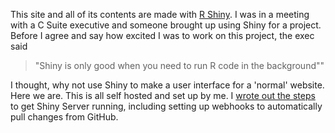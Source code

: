 
This site and all of its contents are made with 
<a href = "https://shiny.rstudio.com/" target = "_blank" >R Shiny</a>. I was in a meeting with a C Suite executive and someone brought up using Shiny for a project. Before I agree and say how excited I was to work on this project, the exec said 
>"Shiny is only good when you need to run R code in the background""

I thought, why not use Shiny to make a user interface for a 'normal' website. Here we are. This is all self hosted and set up by me. I [wrote out the steps](../setup/) to get Shiny Server running, including setting up webhooks to automatically pull changes from GitHub.
